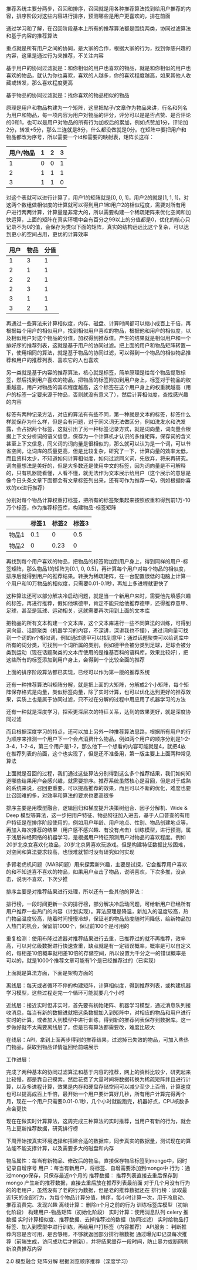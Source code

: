 推荐系统主要分两步，召回和排序，召回就是用各种推荐算法找到给用户推荐的内容，排序阶段对这些内容进行排序，预测哪些是用户更喜欢的，排在前面

通过学习和了解，在召回阶段基本上所有的推荐算法都是围绕两类，协同过滤算法和基于内容的推荐算法

重点就是所有用户之间的协同，是大家的合作，根据大家的行为，找到你感兴趣的内容，这里是通过行为来推荐，不关注内容

基于用户的协同过滤就是：和你相似的用户也喜欢的物品，就是和你相似的用户也喜欢的物品，就认为你也喜欢，喜欢的人越多，你的喜欢程度越高，如果其他人收藏或转发，那么喜欢程度更高

基于物品的协同过滤就是：找你喜欢的物品相似的物品

原理是用户和物品构建为一个矩阵，这里把帖子/文章作为物品来讲，行名和列名为用户和物品，每一项内容为用户对物品的评分，评分可以是是否点赞、是否评论的0和1，也可以是用户对物品的所有行为加权后的累加，例如点赞加1分，评论加2分，转发+5分，那么三连就是8分，什么都没做就是0分。在矩阵中要把用户和物品都改为序号，所以需要一个id和需要的映射表，矩阵长这样：

| 用户/物品 | 1    | 2    | 3    |
| --------- | ---- | ---- | ---- |
| 1         | 0    | 0    | 1    |
| 2         | 1    | 1    | 1    |
| 3         | 1    | 1    | 0    |

对这个表就可以进行计算了，用户1的矩阵就是[0, 0, 1]，用户2的就是[1, 1, 1]，对这两个数组做相似度的计算就可以得到用户1和用户2的相似程度，需要对所有用户进行两两计算，计算量是非常大的，所以需要构建一个稀疏矩阵来优化空间和加快运算，上面的矩阵在真实环境中会有百分之99以上的分值都是0，优化的核心只记录不为0的值，会保存为类似下面的矩阵，真实的结构远远比这个复杂，可以达到更小的空间占用，更优的计算效率

| 用户 | 物品 | 分值 |
| ---- | ---- | ---- |
| 1    | 3    | 1    |
| 2    | 1    | 1    |
| 2    | 2    | 1    |
| 2    | 3    | 1    |
| 3    | 1    | 1    |
| 3    | 2    | 1    |

再通过一些算法来计算相似度，内存、磁盘、计算时间都可以缩小成百上千倍，再根据每个用户的相似用户，找到相似用户喜欢的物品，根据他和用户的相似度，以及相似用户对这个物品的分值，加权得到推荐值。产生的结果就是相似用户和一个排好序的推荐列表，这就是基于用户的协同过滤。把上面的用户和物品矩阵转置一下，使用相同的算法，就是基于物品的协同过滤，可以得到一个物品的相似物品推荐和用户的推荐列表、喜欢它的人也喜欢



另一类就是基于内容的推荐算法，核心就是标签，简单原理是给每个物品提取标签，然后找到用户喜欢的物品，把物品的标签附加到用户身上，标签对于物品的权重越高，用户对物品的喜欢程度越高，这个标签在这个用户身上的权重就越高（用户的标签一定要来源于物品，否则就没有意义了），然后计算相似度，查找感兴趣的内容

标签有两种记录方法，对应的算法有有些不同，第一种就是文本的标签，标签什么样就保存为什么样，但是会有问题，对于同义词无法做区分，例如洗发水和洗发露，会占据两个标签，这就引出了另一种标签记录方式，就是词向量，词向量会根据上下文分析词的语义信息，保存为一个计算机才认识的多维矩阵，保存词的含义甚至上下文信息，同义词的词向量是很相似的，那么就可以认为是一个词，可以节省空间，让词库的质量更高，但是比较复杂，研究了一下，计算向量的效率太低，而且资料太少，不知道如何计算相似度，如何过滤同义词，先放弃，将来再研究。词向量想法是美好的，但是大多数还是使用中文的标签，因为词向量是不可解释的，只有机器能看懂，人看不懂，就无法作为文本展示给用户（这个展示的意思是像今日头条文章下面都会有文章标签列出来，还有可作为推荐一句，例如根据你喜欢的xx进行推荐）

分别对每个物品计算权重打标签，把所有的标签聚集起来按照权重和得到前1万-10万个标签，作为推荐标签库，构建物品-标签矩阵

|       | 标签1 | 标签2 | 标签3 |
| ----- | ----- | ----- | ----- |
| 物品1 | 0.1   | 0     | 0.5   |
| 物品2 | 0     | 0.23  | 0     |

再找到每个用户喜欢的物品，把物品的标签附加到用户身上，得到同样的用户-标签矩阵，那么物品1的矩阵为[0.1, 0, 0.5]，再计算每个用户对每个物品的相似度，排序后就得到用户的推荐结果。转换为稀疏矩阵，在一台配置很低的电脑上计算一个用户和10万物品的相似度，只需要0.01-0.1秒，再加上多进程就更快了

这种算法还可以部分解决冷启动问题，就是当一个新用户来时，需要他先填感兴趣的标签，再进行推荐，假如他填德甲，肯定不能只给他推荐德甲，还得推荐意甲、足球，甚至是篮球、运动相关，这就需要再次用到上面的文本库

把物品的所有文本构建一个文本库，这个文本库进行一些不同算法的训练，可得到词向量、话题聚类（机器学习的内容，不深讲，深讲我也不懂），通过词向量可找到一个词的n个相似词，例如通过德甲可以找到意甲；通过话题聚类可以给词库中所有的词分类，可找到一个词所属的类别，例如德甲会被分类到足球，足球会被分类到运动（现在话题聚类的文本库使用的是维基百科的语料库，效果比较好），把这些所有的标签添加到用户身上，会得到一个比较全面的推荐

上面的排序阶段算法都已实现，已经可以作为第一版的推荐系统

还有一种推荐算法叫矩阵分解，就是把上面的大矩阵，分解成2个小矩阵，每个矩阵保存格式是向量，类似标签向量，除了实时计算，也可以优化达到更好的推荐效果，实质上也是属于协同过滤，只不过在分解的过程中用应用了机器学习的方法

还有一种就是深度学习，探索更深层次的特征关系，达到的效果更好，就是深度协同过滤

而且根据深度学习的特点，还可以加上另外一种推荐算法思路，根据所有用户的行为顺序来推测一个用户下一个会点消费什么物品，例如两个用户的顺序分别是1-2-3-4，1-2-4，第三个用户是1-2，那么他下一个想看的内容可能就是4，就把4放在推荐列表的前面，这个也实现了，但是还不准备用，第一版主要上上面两种常见算法

上面就是召回的过程，我们通过这些算法分别得到这么多个推荐结果，我们如何知道哪些结果用户会感兴趣，就需要排序。推荐系统虽然核心是召回，但是对于成熟的系统来说，召回更重要，可以提高推荐的效果，而且可以不断的优化，难度也要比召回难的多，对效率和算法的要求也要高很多

排序主要是用模型融合，逻辑回归和梯度提升决策树组合、因子分解机、Wide & Deep 模型等算法，这一步把用户特征、物品特征加入进去，基于人口普查的有用户特征是在排序阶段使用的，例如用户年龄、用户地点、性别、物品创建地点等，再加入每次推荐的结果（用户感不感兴趣、有没有点击）训练模型，进行预测，属于浅层神经网络的机器学习，是根据用户特征预测用户对物品的喜欢程度。例如20岁北京女喜欢化妆品，20岁北京男喜欢玩游戏。但是构建特征数据比较困难，对空间和算法要求较高，也很难就暂时没有研究如何实现

多臂老虎机问题（MAB问题）用来探索新兴趣，主要是试探，它会推荐用户喜欢的和不知道喜不喜欢的物品，如果用户点击了物品，说明喜欢，下次多推，没点击，说明不喜欢，下次少推

排序主要是对推荐结果进行处理，所以还有一些其他的算法：

排行榜，一段时间更新一次的排行榜，部分解决冷启动问题，可给新用户已经所有用户推荐一些热门的内容（计划实现）。算法原理是降温，新加入的温度较高，热门物品温度较高，随着时间慢慢冷却，保证老的物品热度随时间降低，给新物品加入热门的机会，保留前1000个，保证前100个是可用的

重复检测：使用布隆过滤器对推荐结果进行去重，已推荐过的就不再推荐，效率高，可以对亿级数据进行快速查重，缺点就是有一定错误概率，概率是可以自定义的，每相差10倍概率就相差10倍的存储空间，所以设置为千分之一的错误概率是可以的，就是1000个推荐文章可能有1个是已经推荐过的（已实现）

上面就是算法方面，下面是架构方面的

离线层：每天或者循环不停的构建矩阵，计算相似度，得到推荐列表，或构建机器学习模型，这些过程走完一个循环可能就要几个小时

近线层：接近实时但非实时，首先要有初始矩阵、机器学习模型，通过消息队列接收消息，每当有新的数据进就把这条数据加入到矩阵中，对相应的物品和用户进行实时的计算，或者加入到模型中进行训练，得到新的推荐列表保存到数据库。这一步做好就不太需要离线层了，但是已有算法都需要改，难度比较大

在线层：API，拿到上面两步得到的推荐结果，过滤掉已失效的物品，可加入些热门物品，获取到物品详情返回给前端展示



工作进展：

完成了两种基本的协同过滤算法和基于内容的推荐，网上的资料比较少，研究起来比较慢，都是靠自己摸索。然后花费了大量时间将数据转换为稀疏矩阵并且进行计算，以及多进程计算，效果是内存和硬盘存储空间可以减少至少上百倍，计算速度也可以提高成百上千倍，最开始一个用户要计算好几秒，所有用户计算完得两个月，现在一个用户只需要0.01-0.1秒，几个小时就能跑完，机器好点，CPU核数多点会更快

现在在做实时计算算法，这周完成三种算法的实时推荐，当用户有新的行为，就会马上更新推荐数据，研究排行榜

下周开始按真实环境选择和搭建合适的数据库，同步真实的数据量，测试现在的算法能不能支撑计算，以及需要多大的磁盘和内存



物品属性：每当有新物品、修改后的物品，直接保存物品标签到mongo中，同时记录自增序号
用户：每当有新用户，将标签、自增需要添加到mongo中
行为：通过mongo保存，只保存最近n个月的
推荐数据：
  推荐列表直接去重后保存到mongo
  产生新的推荐数据，直接去重后放在推荐列表最前面
  对于几个月没有行为的的老用户，虽然没有了老的行为数据，但是老的推荐数据还在
排行榜：读取最近1天的全部行为，为每个物品计算分值，排序，每小时计算一次，用于冷启动、推荐消费完、发现兴趣
离线计算：
  删除n个月之前的行为
  训练标签库模型（初始化阶段）
  构建用户-物品矩阵（初始化阶段）
实时计算：使用消息队列 celery 推数据
  实时计算相似度、推荐数据、去掉推荐过的数据（协同过滤）
  实时给物品打标签、加入到模型中进行训练，再给用户打标签（内容推荐）
API服务：
  判断推荐内容是否可用，是否够用，不够就返回部分排行榜数据
  通过曝光ID记录每次推荐（前端生成，访问成功后才刷新），并将结果缓存一段时间，防止暴力或断网刷新浪费推荐内容

2.0
模型融合
矩阵分解
根据浏览顺序推荐（深度学习）